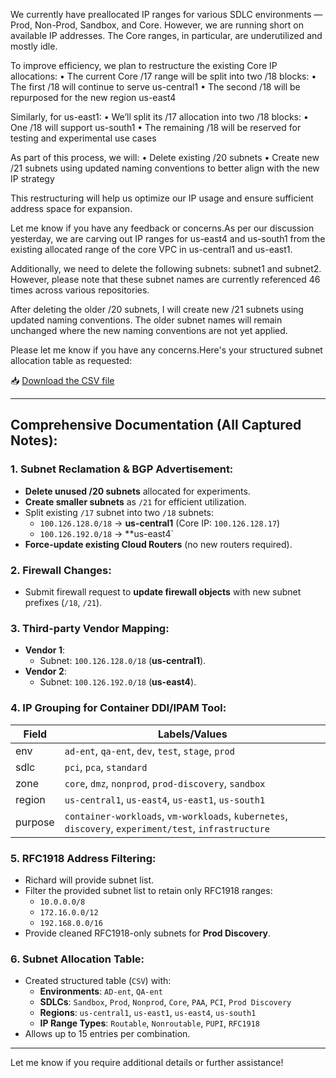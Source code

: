 We currently have preallocated IP ranges for various SDLC environments — Prod, Non-Prod, Sandbox, and Core. However, we are running short on available IP addresses. The Core ranges, in particular, are underutilized and mostly idle.

To improve efficiency, we plan to restructure the existing Core IP allocations:
	•	The current Core /17 range will be split into two /18 blocks:
	•	The first /18 will continue to serve us-central1
	•	The second /18 will be repurposed for the new region us-east4

Similarly, for us-east1:
	•	We’ll split its /17 allocation into two /18 blocks:
	•	One /18 will support us-south1
	•	The remaining /18 will be reserved for testing and experimental use cases

As part of this process, we will:
	•	Delete existing /20 subnets
	•	Create new /21 subnets using updated naming conventions to better align with the new IP strategy

This restructuring will help us optimize our IP usage and ensure sufficient address space for expansion.

Let me know if you have any feedback or concerns.As per our discussion yesterday, we are carving out IP ranges for us-east4 and us-south1 from the existing allocated range of the core VPC in us-central1 and us-east1.

Additionally, we need to delete the following subnets: subnet1 and subnet2. However, please note that these subnet names are currently referenced 46 times across various repositories.

After deleting the older /20 subnets, I will create new /21 subnets using updated naming conventions. The older subnet names will remain unchanged where the new naming conventions are not yet applied.

Please let me know if you have any concerns.Here's your structured subnet allocation table as requested:

📥 [Download the CSV file](sandbox:/mnt/data/subnet_allocation_table.csv)

---

## Comprehensive Documentation (All Captured Notes):

### 1. **Subnet Reclamation & BGP Advertisement:**
- **Delete unused /20 subnets** allocated for experiments.
- **Create smaller subnets** as `/21` for efficient utilization.
- Split existing `/17` subnet into two `/18` subnets:
  - `100.126.128.0/18` → **us-central1** (Core IP: `100.126.128.17`)
  - `100.126.192.0/18` → **us-east4`
- **Force-update existing Cloud Routers** (no new routers required).

### 2. **Firewall Changes:**
- Submit firewall request to **update firewall objects** with new subnet prefixes (`/18`, `/21`).

### 3. **Third-party Vendor Mapping:**
- **Vendor 1**:
  - Subnet: `100.126.128.0/18` (**us-central1**).
- **Vendor 2**:
  - Subnet: `100.126.192.0/18` (**us-east4**).

### 4. **IP Grouping for Container DDI/IPAM Tool:**

| Field   | Labels/Values                                      |
|---------|----------------------------------------------------|
| env     | `ad-ent`, `qa-ent`, `dev`, `test`, `stage`, `prod` |
| sdlc    | `pci`, `pca`, `standard`                           |
| zone    | `core`, `dmz`, `nonprod`, `prod-discovery`, `sandbox` |
| region  | `us-central1`, `us-east4`, `us-east1`, `us-south1` |
| purpose | `container-workloads`, `vm-workloads`, `kubernetes`, `discovery`, `experiment/test`, `infrastructure` |

### 5. **RFC1918 Address Filtering:**
- Richard will provide subnet list.
- Filter the provided subnet list to retain only RFC1918 ranges:
  - `10.0.0.0/8`
  - `172.16.0.0/12`
  - `192.168.0.0/16`
- Provide cleaned RFC1918-only subnets for **Prod Discovery**.

### 6. **Subnet Allocation Table:**
- Created structured table (`CSV`) with:
  - **Environments**: `AD-ent`, `QA-ent`
  - **SDLCs**: `Sandbox`, `Prod`, `Nonprod`, `Core`, `PAA`, `PCI`, `Prod Discovery`
  - **Regions**: `us-central1`, `us-east1`, `us-east4`, `us-south1`
  - **IP Range Types**: `Routable`, `Nonroutable`, `PUPI`, `RFC1918`
- Allows up to 15 entries per combination.

---

Let me know if you require additional details or further assistance!
